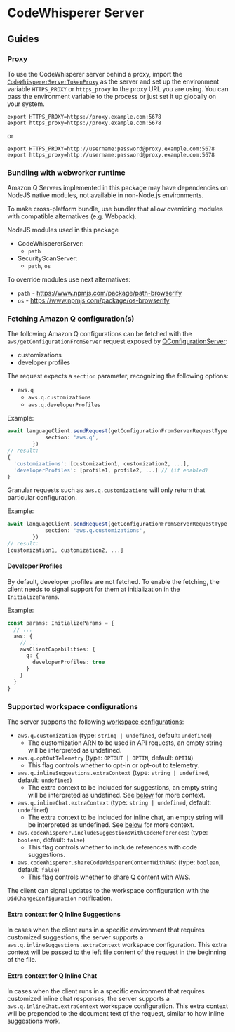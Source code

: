 # CodeWhisperer Server

## Guides

### Proxy
To use the CodeWhisperer server behind a proxy, import the [`CodeWhispererServerTokenProxy`](./src/shared/proxy-server.ts) as the server and set up the environment variable `HTTPS_PROXY` or `https_proxy` to the proxy URL you are using.
You can pass the environment variable to the process or just set it up globally on your system.

```
export HTTPS_PROXY=https://proxy.example.com:5678
export https_proxy=https://proxy.example.com:5678
```

or

```
export HTTPS_PROXY=http://username:password@proxy.example.com:5678
export https_proxy=http://username:password@proxy.example.com:5678
```

### Bundling with webworker runtime
Amazon Q Servers implemented in this package may have dependencies on NodeJS native modules, not available in non-Node.js environments.

To make cross-platform bundle, use bundler that allow overriding modules with compatible alternatives (e.g. Webpack).

NodeJS modules used in this package

- CodeWhispererServer:
  - `path`
- SecurityScanServer:
  - `path`, `os`

To override modules use next alternatives:
- `path` - https://www.npmjs.com/package/path-browserify
- `os` - https://www.npmjs.com/package/os-browserify

### Fetching Amazon Q configuration(s)

The following Amazon Q configurations can be fetched with the `aws/getConfigurationFromServer` request exposed by [QConfigurationServer](https://github.com/aws/language-servers/blob/main/server/aws-lsp-codewhisperer/src/language-server/configuration/qConfigurationServer.ts):

- customizations
- developer profiles

The request expects a `section` parameter, recognizing the following options:

- `aws.q`
    - `aws.q.customizations`
    - `aws.q.developerProfiles`

Example:

```ts
await languageClient.sendRequest(getConfigurationFromServerRequestType.method, {
            section: 'aws.q',
        })
// result:
{
  'customizations': [customization1, customization2, ...],
  'developerProfiles': [profile1, profile2, ...] // (if enabled)
}
```

Granular requests such as `aws.q.customizations` will only return that particular configuration.

Example:

```ts
await languageClient.sendRequest(getConfigurationFromServerRequestType.method, {
            section: 'aws.q.customizations',
        })
// result:
[customization1, customization2, ...]
```

#### Developer Profiles

By default, developer profiles are not fetched. To enable the fetching, the client needs to signal support for them at initialization in the `InitializeParams`.

Example:

```ts
const params: InitializeParams = {
  // ...
  aws: {
    // ...
    awsClientCapabilities: {
      q: {
        developerProfiles: true
      }
    }
  }
}
```

### Supported workspace configurations

The server supports the following [workspace configurations](https://github.com/aws/language-servers/blob/996a422665f95656a481a766c8facfd7636ba2ba/server/aws-lsp-codewhisperer/src/shared/amazonQServiceManager/configurationUtils.ts#L81):

- `aws.q.customization` (type: `string | undefined`, default: `undefined`)
    - The customization ARN to be used in API requests, an empty string will be interpreted as undefined.
- `aws.q.optOutTelemetry` (type: `OPTOUT | OPTIN`, default: `OPTIN`)
    - This flag controls whether to opt-in or opt-out to telemetry.
- `aws.q.inlineSuggestions.extraContext` (type: `string | undefined`, default: `undefined`)
    - The extra context to be included for suggestions, an empty string will be interpreted as undefined. See [below](#extra-context-for-q-inline-suggestions) for more context.
- `aws.q.inlineChat.extraContext` (type: `string | undefined`, default: `undefined`)
    - The extra context to be included for inline chat, an empty string will be interpreted as undefined. See [below](#extra-context-for-q-inline-chat) for more context.
- `aws.codeWhisperer.includeSuggestionsWithCodeReferences`: (type: `boolean`, default: `false`)
    - This flag controls whether to include references with code suggestions.
- `aws.codeWhisperer.shareCodeWhispererContentWithAWS`: (type: `boolean`, default: `false`)
    - This flag controls whether to share Q content with AWS.

The client can signal updates to the workspace configuration with the `DidChangeConfiguration` notification.

#### Extra context for Q Inline Suggestions
In cases when the client runs in a specific environment that requires customized suggestions, the server supports a `aws.q.inlineSuggestions.extraContext` workspace configuration. This extra context will be passed to the left file content of the request in the beginning of the file.

#### Extra context for Q Inline Chat
In cases when the client runs in a specific environment that requires customized inline chat responses, the server supports a `aws.q.inlineChat.extraContext` workspace configuration. This extra context will be prepended to the document text of the request, similar to how inline suggestions work.
